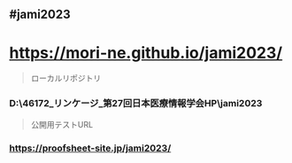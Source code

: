 #jami2023
---
# https://mori-ne.github.io/jami2023/

> ローカルリポジトリ
### D:\46172_リンケージ_第27回日本医療情報学会HP\jami2023

> 公開用テストURL
### https://proofsheet-site.jp/jami2023/